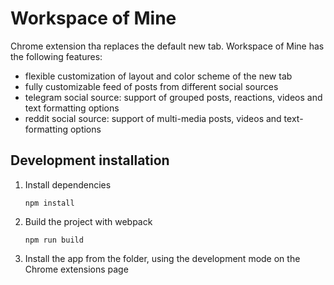 # Workspace of Mine

Chrome extension tha replaces the default new tab.
Workspace of Mine has the following features:
- flexible customization of layout and color scheme of the new tab
- fully customizable feed of posts from different social sources
- telegram social source: support of grouped posts, reactions, videos and text formatting options
- reddit social source: support of multi-media posts, videos and text-formatting options

## Development installation
1. Install dependencies
   ```
   npm install
   ```
2. Build the project with webpack
   ```
   npm run build
   ```
3. Install the app from the folder, using the development mode on the Chrome extensions page
